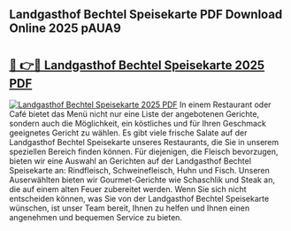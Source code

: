 ## Landgasthof Bechtel Speisekarte PDF Download Online 2025 pAUA9

# <h2><a href="http://gc8dyev.nevu.top/?p=Landgasthof+Bechtel+Speisekarte">🔗 👉🔴 Landgasthof Bechtel Speisekarte 2025 PDF</a></h2>

[![Landgasthof Bechtel Speisekarte 2025 PDF](https://i.imgur.com/dBaPXMq.png)](http://gc8dyev.nevu.top/?p=Landgasthof+Bechtel+Speisekarte)
In einem Restaurant oder Café bietet das Menü nicht nur eine Liste der angebotenen Gerichte, sondern auch die Möglichkeit, ein köstliches und für Ihren Geschmack geeignetes Gericht zu wählen. Es gibt viele frische Salate auf der Landgasthof Bechtel Speisekarte unseres Restaurants, die Sie in unserem speziellen Bereich finden können. Für diejenigen, die Fleisch bevorzugen, bieten wir eine Auswahl an Gerichten auf der Landgasthof Bechtel Speisekarte an: Rindfleisch, Schweinefleisch, Huhn und Fisch. Unseren Auserwählten bieten wir Gourmet-Gerichte wie Schaschlik und Steak an, die auf einem alten Feuer zubereitet werden. Wenn Sie sich nicht entscheiden können, was Sie von der Landgasthof Bechtel Speisekarte wünschen, ist unser Team bereit, Ihnen zu helfen und Ihnen einen angenehmen und bequemen Service zu bieten.
